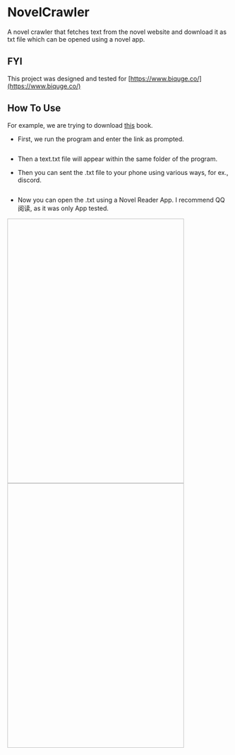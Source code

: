 # NovelCrawler

A novel crawler that fetches text from the novel website and download it as txt file which can be opened using a novel app. 

## FYI 

This project was designed and tested for [https://www.biquge.co/](https://www.biquge.co/)

## How To Use 

For example, we are trying to download [this](https://www.biquge.co/9_9443/) book. 

* First, we run the program and enter the link as prompted. 

<img scr="/img/init.png">

* Then a text.txt file will appear within the same folder of the program. 

* Then you can sent the .txt file to your phone using various ways, for ex., discord. 

<img scr="/img/discord.png">

* Now you can open the .txt using a Novel Reader App. I recommend QQ阅读, as it was only App tested. 

<img scr="/img/open.jpg" width="400" height="600">

<img scr="/img/open.PNG" width="400" height="600">
